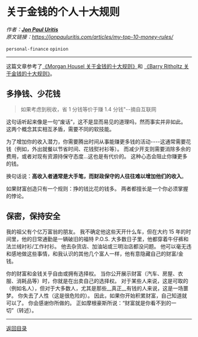 # 关于金钱的个人十大规则
_作者：[**Jon Paul Uritis**](https://jonpauluritis.com/)_  
_原文链接：<https://jonpauluritis.com/articles/my-top-10-money-rules/>_  

`personal-finance` `opinion`

---
这篇文章参考了[《Morgan Housel 关于金钱的十大规则》](https://www.collaborativefund.com/blog/$/)和
[《Barry Ritholtz 关于金钱的十大规则》](https://ritholtz.com/2021/07/top-10-rules-for-money/)。


## 多挣钱、少花钱
> 如果考虑到税收，省 1 分钱等价于赚 1.4 分钱"--摘自互联网

这句话听起来像是一句“废话”，这不是显而易见的道理吗，然而事实并非如此。
这两个概念其实相互矛盾，需要不同的软技能。

为了增加你的收入潜力，你需要腾出时间从事能赚更多钱的活动----这通常需要花钱（例如，外出就餐以节省时间、花钱熨衬衫等）。
而减少开支则需要消除多余的费用，或者对现有资源持保守态度...这也是有代价的。
这种心态会阻止你赚更多的钱。

换句话说：__高收入者通常是大手笔，而财政保守的人往往难以增加他们的收入__。

如果财富创造只有一个规则：挣的钱比花的钱多。
两者都擅长是一个你必须掌握的悖论。

## 保密，保持安全
我的祖父有个亿万富翁的朋友。
我不确定他这些天开什么车，但在大约 15 年的时间里，他的日常通勤是一辆破旧的福特 P.O.S.
大多数日子里，他都穿着牛仔裤和法兰绒衬衫/工作衬衫。
他去杂货店、加油站或三明治店都没问题。
他可以毫无违和感地做这些事情，和我认识的其他几个富人一样，他有意隐藏自己的财富/金钱。

你的财富和金钱关乎自由或拥有选择权。
当你公开展示财富（汽车、房屋、衣服、消耗品等）时，你就是在出卖自己的选择权。
对于某些人来说，这是可取的（例如名人），但对于大多数人，尤其是那些__真正__有钱的人来说，这是一场噩梦。
你失去了人性（这是很危险的）。
因此，如果你开始积累财富，自己知道就可以了。
你会感谢你所做的。
正如摩根豪斯所说：“财富就是你看不到的一切”（转述）。 


---
[返回目录](https://github.com/datugou/Article_Translation)
